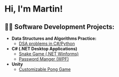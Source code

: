 <h1>Hi, I'm Martin!



<h2>👨‍💻 Software Development Projects:</h2>

- <b>Data Structures and Algorithms Practice:</b>
  - [DSA problems in C#/Python](https://github.com/Martyg313/SnakeGame)
- <b>C# (.NET Desktop Applications)</b>
  - [Snake Game (.NET Winforms)](https://github.com/Martyg313/SnakeGame)
  - [Password Manger (WPF)](https://github.com/Martyg313/SnakeGame)
- <b>Unity</b>
  - [Customizable Pong Game](https://github.com/Martyg313/SnakeGame)



<!--
**joshmadakor1/joshmadakor1** is a ✨ _special_ ✨ repository because its `README.md` (this file) appears on your GitHub profile.

Here are some ideas to get you started:

- 🔭 I’m currently working on ...
- 🌱 I’m currently learning ...
- 👯 I’m looking to collaborate on ...
- 🤔 I’m looking for help with ...
- 💬 Ask me about ...
- 📫 How to reach me: ...
- 😄 Pronouns: ...
- ⚡ Fun fact: ...
-->
